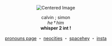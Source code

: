 <p align="center">
  <img src="https://i.ibb.co/8DZNnbmz/RENTRY-IMG-SIMON.jpg" alt="Centered Image">
</p>

<p align="center">
  calvin ; simon <br>
  <i>he † him</i> <br>
  <b>whisper 2 int !</b>
</p>

<p align="center">
  <a href="https://en.pronouns.page/@colt-m4">pronouns page</a> ・ 
  <a href="https://kyanrov.neocities.org/">neocities</a> ・ 
  <a href="https://spacehey.com/radiohead_fan">spacehey</a> ・ 
  <a href="https://www.instagram.com/radiohead_fan06482/">insta</a>
</p>
